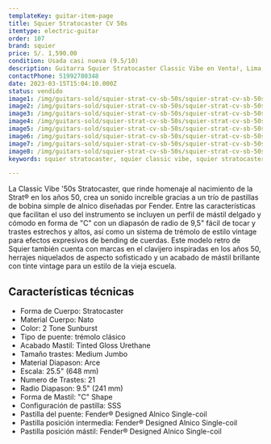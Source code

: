 ```yaml
---
templateKey: guitar-item-page
title: Squier Stratocaster CV 50s
itemtype: electric-guitar
order: 107
brand: squier
price: S/. 1,590.00
condition: Usada casi nueva (9.5/10)
description: Guitarra Squier Stratocaster Classic Vibe en Venta!, Lima, Peru
contactPhone: 51992780348
date: 2023-03-15T15:04:10.000Z
status: vendido
image1: /img/guitars-sold/squier-strat-cv-sb-50s/squier-strat-cv-sb-50s-01-sold.jpg
image2: /img/guitars-sold/squier-strat-cv-sb-50s/squier-strat-cv-sb-50s-02-sold.jpg
image3: /img/guitars-sold/squier-strat-cv-sb-50s/squier-strat-cv-sb-50s-03-sold.jpg
image4: /img/guitars-sold/squier-strat-cv-sb-50s/squier-strat-cv-sb-50s-04-sold.jpg
image5: /img/guitars-sold/squier-strat-cv-sb-50s/squier-strat-cv-sb-50s-05-sold.jpg
image6: /img/guitars-sold/squier-strat-cv-sb-50s/squier-strat-cv-sb-50s-06-sold.jpg
image7: /img/guitars-sold/squier-strat-cv-sb-50s/squier-strat-cv-sb-50s-07-sold.jpg
image8: /img/guitars-sold/squier-strat-cv-sb-50s/squier-strat-cv-sb-50s-08-sold.jpg
keywords: squier stratocaster, squier classic vibe, squier stratocaster classic vibe

---
```

La Classic Vibe '50s Stratocaster, que rinde homenaje al nacimiento de la Strat® en los años 50, crea un sonido increíble gracias a un trío de pastillas de bobina simple de alnico diseñadas por Fender. Entre las características que facilitan el uso del instrumento se incluyen un perfil de mástil delgado y cómodo en forma de "C" con un diapasón de radio de 9,5" fácil de tocar y trastes estrechos y altos, así como un sistema de trémolo de estilo vintage para efectos expresivos de bending de cuerdas. Este modelo retro de Squier también cuenta con marcas en el clavijero inspiradas en los años 50, herrajes niquelados de aspecto sofisticado y un acabado de mástil brillante con tinte vintage para un estilo de la vieja escuela.

## Características técnicas

* Forma de Cuerpo: Stratocaster
* Material Cuerpo: Nato
* Color: 2 Tone Sunburst
* Tipo de puente: trémolo clásico
* Acabado Mastil: Tinted Gloss Urethane
* Tamaño trastes: Medium Jumbo
* Material Diapason: Arce
* Escala: 25.5" (648 mm)
* Numero de Trastes: 21
* Radio Diapason: 9.5" (241 mm)
* Forma de Mastil: "C" Shape
* Configuración de pastilla: SSS
* Pastilla del puente: Fender® Designed Alnico Single-coil
* Pastilla posición intermedia: Fender® Designed Alnico Single-coil
* Pastilla posición mástil: Fender® Designed Alnico Single-coil